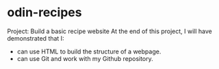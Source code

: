 # odin-recipes

Project: Build a basic recipe website
At the end of this project, I will have demonstrated that I: 
- can use HTML to build the structure of a webpage.
- can use Git and work with my Github repository.
